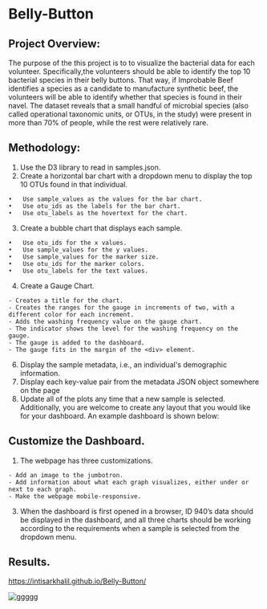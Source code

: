 # Belly-Button
## Project Overview:
The purpose of the this project is to to visualize the bacterial data for each volunteer. Specifically,the volunteers should be able to identify the top 10 bacterial species in their belly buttons. That way, if Improbable Beef identifies a species as a candidate to manufacture synthetic beef, the volunteers will be able to identify whether that species is found in their navel.
The dataset reveals that a small handful of microbial species (also called operational taxonomic units, or OTUs, in the study) were present in more than 70% of people, while the rest were relatively rare.
## Methodology:
1.	Use the D3 library to read in samples.json.
2.	Create a horizontal bar chart with a dropdown menu to display the top 10 OTUs found in that individual.
```
•	Use sample_values as the values for the bar chart.
•	Use otu_ids as the labels for the bar chart.
•	Use otu_labels as the hovertext for the chart.
```  
3.	Create a bubble chart that displays each sample.
```
•	Use otu_ids for the x values.
•	Use sample_values for the y values.
•	Use sample_values for the marker size.
•	Use otu_ids for the marker colors.
•	Use otu_labels for the text values.
 ```   
4. Create a Gauge Chart.
```
- Creates a title for the chart.
- Creates the ranges for the gauge in increments of two, with a different color for each increment.
- Adds the washing frequency value on the gauge chart.
- The indicator shows the level for the washing frequency on the gauge.
- The gauge is added to the dashboard.
- The gauge fits in the margin of the <div> element.
``` 
6.	Display the sample metadata, i.e., an individual's demographic information.
7.	Display each key-value pair from the metadata JSON object somewhere on the page
8.	Update all of the plots any time that a new sample is selected.
Additionally, you are welcome to create any layout that you would like for your dashboard. An example dashboard is shown below:
## Customize the Dashboard.
1. The webpage has three customizations. 
```
- Add an image to the jumbotron.
- Add information about what each graph visualizes, either under or next to each graph.
- Make the webpage mobile-responsive.
```
3. When the dashboard is first opened in a browser, ID 940’s data should be displayed in the dashboard, and all three charts should be working according to the requirements when a sample is selected from the dropdown menu.
## Results.
https://intisarkhalil.github.io/Belly-Button/

![ggggg](https://user-images.githubusercontent.com/62036983/145744164-6c59f09b-f359-4d78-932e-475a3ba89409.png)

    
    
